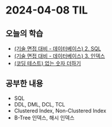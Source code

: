 # 2024-04-08 TIL
## 오늘의 학습
- [(기술 면접 대비 - 데이터베이스) 2. SQL](/기술%20면접%20대비/데이터베이스/2.%20SQL.md)
- [(기술 면접 대비 - 데이터베이스) 3. 인덱스](/기술%20면접%20대비/데이터베이스/3.%20인덱스.md)
- [(코딩 테스트) 없는 숫자 더하기](컴퓨터%20과학%20및%20소프트웨어%20공학/Coding%20Test/프로그래머스/월간%20코드%20챌린지%20시즌3/없는%20숫자%20더하기.md)

## 공부한 내용
- SQL
- DDL, DML, DCL, TCL
- Clustered Index, Non-Clustered Index
- B-Tree 인덱스, 해시 인덱스